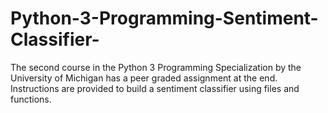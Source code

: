 # Python-3-Programming-Sentiment-Classifier-
The second course in the Python 3 Programming Specialization by the University of Michigan has a peer graded assignment at the end. Instructions are provided to build a sentiment classifier using files and functions. 
